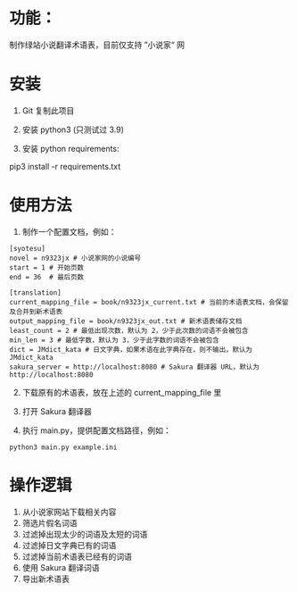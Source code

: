 # 功能：

制作绿站小说翻译术语表，目前仅支持 ”小说家“ 网

# 安装

1. Git 复制此项目

2. 安装 python3 (只测试过 3.9)

3. 安装 python requirements:

pip3 install -r requirements.txt

# 使用方法

1. 制作一个配置文档，例如：
```
[syotesu]
novel = n9323jx # 小说家网的小说编号
start = 1 # 开始页数
end = 36  # 最后页数

[translation]
current_mapping_file = book/n9323jx_current.txt # 当前的术语表文档，会保留及合并到新术语表
output_mapping_file = book/n9323jx_out.txt # 新术语表储存文档
least_count = 2 # 最低出现次数，默认为 2，少于此次数的词语不会被包含
min_len = 3 # 最低字数，默认为 3，少于此字数的词语不会被包含
dict = JMdict_kata # 日文字典，如果术语在此字典存在，则不输出，默认为 JMdict_kata
sakura_server = http://localhost:8080 # Sakura 翻译器 URL，默认为 http://localhost:8080
```
2. 下载原有的术语表，放在上述的 current_mapping_file 里

3. 打开 Sakura 翻译器

4. 执行 main.py，提供配置文档路径，例如：
```
python3 main.py example.ini
```

# 操作逻辑

1. 从小说家网站下载相关内容
2. 筛选片假名词语
3. 过滤掉出现太少的词语及太短的词语
4. 过滤掉日文字典已有的词语
5. 过滤掉当前术语表已经有的词语
6. 使用 Sakura 翻译词语
7. 导出新术语表
